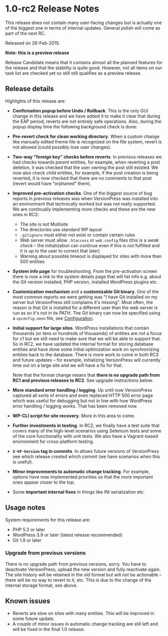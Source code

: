 # 1.0-rc2 Release Notes

This release does not contain many user-facing changes but is actually one of the biggest one in terms of internal updates. General polish will come as part of the next RC.

Released on 26-Feb-2015.


<div class="note">
  <strong>Note: this is a preview release</strong>
  <p>Release Candidate means that it contains almost all the planned features for the release and that the stability is quite good. However, not all items on our task list are checked yet so still still qualifies as a preview release.</p>
</div>


## Release details

Highlights of this release are:

 - **Confirmation popup before Undo / Rollback**. This is the only GUI change in this release and we have added it to make it clear that during the EAP period, reverts are not entirely safe operations. Also, during the popup display time the following background check is done:

 - **Pre-revert check for clean working directory**. When a custom change like manually edited theme file is recognized on the file system, revert is not allowed (could possibly lose user changes).

 - **Two-way "foreign key" checks before reverts**. In previous releases we had checks towards *parent* entities, for example, when reverting a post deletion, it was checked that the user owning the post still existed. We now also check *child* entities, for example, if the post creation is being reverted, it is now checked that there are no comments to that post (revert would have "orphaned" them).

 - **Improved pre-activation checks**. One of the biggest source of bug reports in previous releases was when VersionPress was installed into an environment that technically worked but was not really supported. We are continually implementing more checks and these are the new ones in RC2:
     - The site is not Multisite
     - The directories use standard WP layout
     - `.gitignore` must either not exist or contain certain rules
     - Web server must allow `.htaccess` or `web.config` files (this is a *weak check* – the initialization can continue even if this is not fulfilled and it is up to the user to correct that later)
     - Warning about possible timeout is displayed for sites with more than 500 entities

 - **System info page** for troubleshooting. From the pre-activation screen there is now a link to the system details page that will list info e.g. about the Git version installed, PHP version, installed WordPress plugins etc. 

 - **Customization mechanism** and a **customizable Git binary**. One of the most common reports we were getting was "I have Git installed on my server but VersionPress still complains it's missing". Most often, the reason is that Git is installed for a different user than the web server is run as so it's not in its PATH. The Git binary can now be specified using a `vpconfig.neon` file, see [Configuration](../getting-started/configuration).


 - **Initial support for large sites**. WordPress installations that contain thousands (or tens or hundreds of thousands) of entities are not a focus for v1 but we still need to make sure that we will be able to support that. So in RC2, we have updated the internal format for storing database entities and have done some initial optimization work on synchronizing entities back to the database. There is more work to come in both RC3 and future updates – for example, initializing VersionPress will currently time out on a large site and we will have a fix for that.
 
    Note that the format change means that **there is no upgrade path from RC1 and previous releases to RC2**. See upgrade instructions below. 

 - **More standard error handling / logging**. Up until now VersionPress captured all sorts of errors and even replaced HTTP 500 error page which was useful for debugging but not in line with how WordPress error handling / logging works. That has been removed now.

 - **WP-CLI script for site recovery**. More in this area to come.

 - **Further investments in testing**. In RC2, we finally have a test suite that covers many of the high-level scenarios using Selenium tests and some of the core functionality with unit tests. We also have a Vagrant-based environment for cross-platform testing.

 - **`X-VP-Version` tag in commits**. In allows future versions of VersionPress see which release created which commit (we have scenarios when this is useful).

 - **Minor improvements to automatic change tracking**. For example, options have now implemented priorities so that the more important ones appear closer to the top.

 - Some **important internal fixes** in things like INI serialization etc. 


## Usage notes

System requirements for this release are:

* PHP 5.3 or later
* WordPress 3.9 or later (latest release recommended)
* Git 1.9 or later


### Upgrade from previous versions 

There is no upgrade path from previous versions, sorry. You have to deactivate VersionPress, upload the new version and fully reactivate again. The site history will be retained in the old format but will not be actionable – there will be no way to revert to it, etc. This is due to the change of the internal storage format, see above. 


## Known issues ##

 - Reverts are slow on sites with many entities. This will be improved in some future update.
 - A couple of minor issues in automatic change tracking are still left and will be fixed in the final 1.0 release.